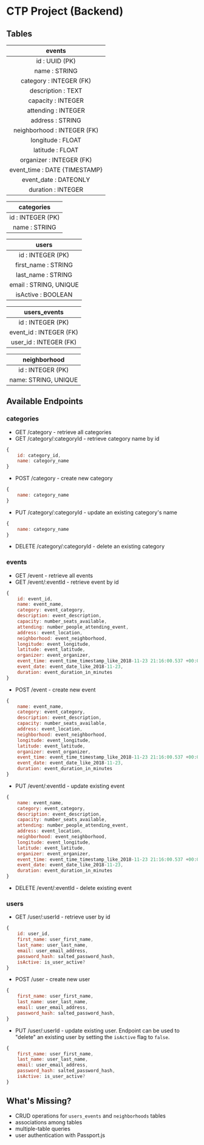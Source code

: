 # CTP Project (Backend)

## Tables

| events |
|:------:|
| id : UUID (PK) |
| name : STRING |
| category : INTEGER (FK) |
| description : TEXT |
| capacity : INTEGER |
| attending : INTEGER |
| address : STRING |
| neighborhood : INTEGER (FK) |
| longitude : FLOAT |
| latitude : FLOAT |
| organizer : INTEGER (FK) |
| event_time : DATE {TIMESTAMP} |
| event_date : DATEONLY |
| duration : INTEGER |

| categories |
|:----------:|
| id : INTEGER (PK) |
| name : STRING |

| users |
|:-----:|
| id : INTEGER (PK) |
| first_name : STRING |
| last_name : STRING |
| email : STRING, UNIQUE |
| isActive : BOOLEAN |

| users_events |
|:------------:|
| id : INTEGER (PK) |
| event_id : INTEGER (FK) |
| user_id : INTEGER (FK) |

| neighborhood |
|:------------:|
| id : INTEGER (PK) |
| name: STRING, UNIQUE |


## Available Endpoints

### categories

* GET /category - retrieve all categories
* GET /category/:categoryId - retrieve category name by id
```javascript
{
    id: category_id,
    name: category_name
}
```
* POST /category - create new category
```javascript
{
    name: category_name
}
```
* PUT /category/:categoryId - update an existing category's name
```javascript
{
    name: category_name
}
```
* DELETE /category/:categoryId - delete an existing category

### events

* GET /event - retrieve all events
* GET /event/:eventId - retrieve event by id
```javascript
{
    id: event_id,
    name: event_name,
    category: event_category,
    description: event_description,
    capacity: number_seats_available,
    attending: number_people_attending_event,
    address: event_location,
    neighborhood: event_neighborhood,
    longitude: event_longitude,
    latitude: event_latitude,
    organizer: event_organizer,
    event_time: event_time_timestamp_like_2018-11-23 21:16:00.537 +00:00,
    event_date: event_date_like_2018-11-23,
    duration: event_duration_in_minutes
}
```
* POST /event - create new event
```javascript
{
    name: event_name,
    category: event_category,
    description: event_description,
    capacity: number_seats_available,
    address: event_location,
    neighborhood: event_neighborhood,
    longitude: event_longitude,
    latitude: event_latitude,
    organizer: event_organizer,
    event_time: event_time_timestamp_like_2018-11-23 21:16:00.537 +00:00,
    event_date: event_date_like_2018-11-23,
    duration: event_duration_in_minutes
}
```
* PUT /event/:eventId - update existing event
```javascript
{
    name: event_name,
    category: event_category,
    description: event_description,
    capacity: number_seats_available,
    attending: number_people_attending_event,
    address: event_location,
    neighborhood: event_neighborhood,
    longitude: event_longitude,
    latitude: event_latitude,
    organizer: event_organizer,
    event_time: event_time_timestamp_like_2018-11-23 21:16:00.537 +00:00,
    event_date: event_date_like_2018-11-23,
    duration: event_duration_in_minutes
}
```
* DELETE /event/:eventId - delete existing event

### users

* GET /user/:userId - retrieve user by id
```javascript
{
    id: user_id,
    first_name: user_first_name,
    last_name: user_last_name,
    email: user_email_address,
    password_hash: salted_password_hash,
    isActive: is_user_active?
}
```
* POST /user - create new user
```javascript
{
    first_name: user_first_name,
    last_name: user_last_name,
    email: user_email_address,
    password_hash: salted_password_hash,
}
```
* PUT /user/:userId - update existing user. Endpoint can be used to "delete" an existing user by setting the ```isActive``` flag to ```false```.
```javascript
{
    first_name: user_first_name,
    last_name: user_last_name,
    email: user_email_address,
    password_hash: salted_password_hash,
    isActive: is_user_active?
}
```


## What's Missing?

* CRUD operations for ```users_events``` and ```neighborhoods``` tables
* associations among tables
* multiple-table queries
* user authentication with Passport.js
